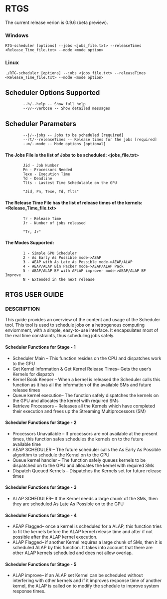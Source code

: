 # RTGS
The current release verion is 0.9.6 (beta preview).

### Windows
```
RTG-scheduler [options] --jobs <jobs_file.txt> --releaseTimes <Release_Time_file.txt> --mode <mode option> 
```
### Linux
```
./RTG-scheduler [options] --jobs <jobs_file.txt> --releaseTimes <Release_Time_file.txt> --mode <mode option> 
```

## Scheduler Options Supported
````
        --h/--help -- Show full help
        --v/--verbose -- Show detailed messages
````
## Scheduler Parameters
````
        --j/--jobs -- Jobs to be scheduled [required]
        --rt/--releaseTimes -- Release times for the jobs [required]
        --m/--mode -- Mode options [optional]
````

#### The Jobs File is the list of Jobs to be scheduled: <jobs_file.txt>
```
        Jid - Job Number
        Pn - Processors Needed
        Texe - Execution Time
        Td - Deadline
        Tlts - Lastest Time Schedulable on the GPU

        "Jid, Pn, Texe, Td, Tlts"
```

#### The Release Time File has the list of release times of the kernels: <Release_Time_file.txt>
```
        Tr - Release Time
        Jr - Number of jobs released

        "Tr, Jr"
```

#### The Modes Supported: <mode option>
```
        1 - Simple GPU Scheduler
        2 - As Early As Possible mode->AEAP
        3 - AEAP with As Late As Possible mode->AEAP/ALAP
        4 - AEAP/ALAP Bin Packer mode->AEAP/ALAP Pack
        5 - AEAP/ALAP BP with APLAP improver mode->AEAP/ALAP BP Improve
        N - Extended in the next release
```

## RTGS USER GUIDE

### DESCRIPTION
This guide provides an overview of the content and usage of the Scheduler tool. This tool is used to schedule jobs on a hetrogenous computing enviornment, with a simple, easy-to-use interface. It encapsulates most of the real time constraints, thus scheduling jobs safely.

#### Scheduler Functions for Stage - 1 
* Scheduler Main – This function resides on the CPU and dispatches work to the GPU 
* Get Kernel Information & Get Kernel Release Times– Gets the user’s Kernels for dispatch 
* Kernel  Book  Keeper –  When  a  kernel  is  released  the  Scheduler  calls  this  function  as  it  has  all  the  information  of  the  available  SMs and future release times 
* Queue kernel execution– The function safely dispatches the kernels on the GPU and allocates the kernel with required SMs 
* Retrieve  Processors –  Releases  all  the  Kernels  which  have  completed  their  execution  and  frees  up  the  Streaming  Multiprocessors (SM) 

#### Scheduler Functions for Stage - 2 
* Processors  Unavailable –  If  processors  are  not  available  at  the  present  times,  this  function  safes  schedules  the  kernels  on  to  the future available time 
* AEAP SCHEDULER – The future scheduler calls the As Early As Possible algorithm to schedule the Kernel on to the GPU 
* Queue kernel  handler –  The  function  safely  queues  kernels  to  be  dispatched  on  to  the  GPU  and  allocates  the  kernel  with  required SMs 
* Dispatch Queued Kernels – Dispatches the Kernels set for future release times  

#### Scheduler Functions for Stage - 3 
* ALAP SCHEDULER– If the Kernel needs a large chunk of the SMs, then they are scheduled As Late As Possible on to the GPU 

#### Scheduler Functions for Stage - 4 
* AEAP Flagged– once a kernel is scheduled for a  ALAP, this function tries to fit the kernels  before the ALAP kernel release time and after if not possible after the ALAP kernel execution. 
* ALAP Flagged– if another Kernel requires a large chunk of SMs, then it is scheduled ALAP by this function. It takes into account that there are other ALAP kernels scheduled and does not allow overlap.

#### Scheduler Functions for Stage - 5
* ALAP  improve–  if  an  ALAP  set  Kernel  can  be  scheduled  without  interfering  with  other  kernels  and  if  it  improves  response  time  of another kernel, the ALAP is called on to modify the schedule to improve system response times.
